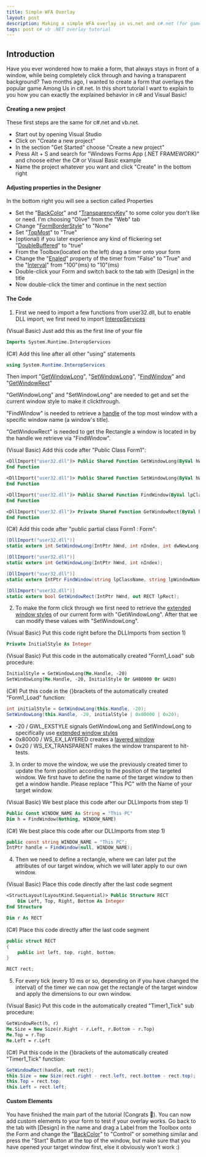 ```yaml
---
title: Simple WFA Overlay
layout: post
description: Making a simple WFA overlay in vs.net and c#.net (for games)
tags: post c# vb .NET overlay tutorial
---
```


## Introduction
Have you ever wondered how to make a form, that always stays in front of a window, while being completely click through and having a transparent background?
Two months ago, I wanted to create a form that overlays the popular game Among Us in c#.net. In this short tutorial I want to explain to you how you can exactly the explained behavior in c# and Visual Basic!
#### Creating a new project
These first steps are the same for c#.net and vb.net.
* Start out by opening Visual Studio
* Click on "Create a new project"
* In the section "Get Started" choose "Create a new project"
* Press Alt + S and search for "Windows Forms App (.NET FRAMEWORK)" and choose either the C# or Visual Basic example
* Name the project whatever you want and click "Create" in the bottom right

#### Adjusting properties in the Designer
In the bottom right you will see a section called Properties
* Set the "[BackColor](https://docs.microsoft.com/en-us/dotnet/api/system.windows.forms.form.backcolor?view=netframework-4.8)" and "[TransparencyKey](https://docs.microsoft.com/en-us/dotnet/api/system.windows.forms.form.transparencykey?view=netframework-4.8)" to some color you don't like or need. I'm choosing "Olive" from the "Web" tab
* Change "[FormBorderStyle](https://docs.microsoft.com/en-us/dotnet/api/system.windows.forms.form.formborderstyle?view=netframework-4.8)" to "None"
* Set "[TopMost](https://docs.microsoft.com/en-us/dotnet/api/system.windows.forms.form.topmost?view=netframework-4.8)" to "True"
* (optional) if you later experience any kind of flickering set "[DoubleBuffered](https://docs.microsoft.com/en-us/dotnet/api/system.windows.forms.control.doublebuffered?view=netframework-4.8)" to "true"
* From the Toolbox(located on the left) drag a timer onto your form
* Change the "[Enaled](https://docs.microsoft.com/en-us/dotnet/api/system.windows.forms.timer.enabled?view=netframework-4.8)" property of the timer from "False" to "True" and the "[Interval](https://docs.microsoft.com/en-us/dotnet/api/system.windows.forms.timer.interval?view=netframework-4.8)" from "100"(ms) to "10"(ms)
* Double-click your Form and switch back to the tab with [Design] in the title
* Now double-click the timer and continue in the next section

#### The Code
1) First we need to import a few functions from user32.dll, but to enable DLL import, we first need to import [InteropServices](https://docs.microsoft.com/en-us/previous-versions/windows/apps/9esea608(v=vs.105)?f1url=%3FappId%3DDev16IDEF1%26l%3DEN-US%26k%3Dk(System.Runtime.InteropServices))

(Visual Basic) Just add this as the first line of your file
``` vb
Imports System.Runtime.InteropServices
```
(C#) Add this line after all other "using" statements 
``` csharp
using System.Runtime.InteropServices
```
Then import "[GetWindowLong](https://docs.microsoft.com/en-us/windows/win32/api/winuser/nf-winuser-getwindowlonga)", "[SetWindowLong](https://docs.microsoft.com/en-us/windows/win32/api/winuser/nf-winuser-setwindowlonga)", "[FindWindow](https://docs.microsoft.com/en-us/windows/win32/api/winuser/nf-winuser-findwindowa)" and "[GetWindowRect](https://docs.microsoft.com/en-us/windows/win32/api/winuser/nf-winuser-getwindowrect)"

"GetWindowLong" and "SetWindowLong" are needed to get and set the current  window style to make it clickthrough.

"FindWindow" is needed to retrieve a [handle](https://docs.microsoft.com/en-us/dotnet/api/system.intptr?view=netframework-4.8&f1url=%3FappId%3DDev16IDEF1%26l%3DEN-US%26k%3Dk(System.IntPtr)) of the top most window with a specific window name (a window's title).

"GetWindowRect" is needed to get the Rectangle a window is located in by the handle we retrieve via "FindWindow".

(Visual Basic) Add this code after "Public Class Form1":
``` vb
<DllImport("user32.dll")> Public Shared Function GetWindowLong(ByVal hWnd As IntPtr, ByVal nIndex As Integer) As Integer
End Function

<DllImport("user32.dll")> Public Shared Function SetWindowLong(ByVal hWnd As IntPtr, ByVal nIndex As Integer, ByVal dwNewLong As Integer) As Integer
End Function

<DllImport("user32.dll")> Public Shared Function FindWindow(ByVal lpClassName As IntPtr, ByVal lpWindowName As String) As IntPtr
End Function

<DllImport("user32.dll")> Private Shared Function GetWindowRect(ByVal hWnd As IntPtr, ByRef lpRect As RECT) As Boolean
End Function
```

(C#) Add this code after "public partial class Form1 : Form":
``` csharp
[DllImport("user32.dll")]
static extern int SetWindowLong(IntPtr hWnd, int nIndex, int dwNewLong);

[DllImport("user32.dll")]
static extern int GetWindowLong(IntPtr hWnd, int nIndex);

[DllImport("user32.dll")]
static extern IntPtr FindWindow(string lpClassName, string lpWindowName);

[DllImport("user32.dll")]
static extern bool GetWindowRect(IntPtr hWnd, out RECT lpRect);
```
2) To make the form click through we first need to retrieve the [extended window styles](https://docs.microsoft.com/en-us/windows/win32/winmsg/extended-window-styles) of our current form with "GetWindowLong". After that we can modify these values with "SetWindowLong".

(Visual Basic) Put this code right before the DLLImports from section 1)
``` vb
Private InitialStyle As Integer
```
(Visual Basic) Put this code in the automatically created "Form1_Load" sub procedure:
``` vb
InitialStyle = GetWindowLong(Me.Handle, -20)
SetWindowLong(Me.Handle, -20, InitialStyle Or &H80000 Or &H20)
```

(C#) Put this code in the {}brackets of the automatically created "Form1_Load" function:
``` csharp
int initialStyle = GetWindowLong(this.Handle, -20);
SetWindowLong(this.Handle, -20, initialStyle | 0x80000 | 0x20);
```
* -20 / GWL_EXSTYLE signals GetWindowLong and SetWindowLong to specifically use [extended window styles](https://docs.microsoft.com/en-us/windows/win32/winmsg/extended-window-styles)
* 0x80000 / WS_EX_LAYERED creates a [layered window](https://docs.microsoft.com/en-us/windows/win32/winmsg/window-features?redirectedfrom=MSDN#layered-windows)
* 0x20 / WS_EX_TRANSPARENT makes the window transparent to hit-tests.

3) In order to move the window, we use the previously created timer to update the form position according to the position of the targeted window. We first have to define the name of the target window to then get a window handle. Please replace "This PC" with the Name of your target window.

(Visual Basic) We best place this code after our DLLImports from step 1)
``` vb
Public Const WINDOW_NAME As String = "This PC"
Dim h = FindWindow(Nothing, WINDOW_NAME)
```

(C#) We best place this code after our DLLImports from step 1)
``` csharp
public const string WINDOW_NAME = "This PC";
IntPtr handle = FindWindow(null, WINDOW_NAME);
```

4) Then we need to define a rectangle, where we can later put the attributes of our target window, which we will later apply to our own window.

(Visual Basic) Place this code directly after the last code segment
``` vb
<StructLayout(LayoutKind.Sequential)> Public Structure RECT
    Dim Left, Top, Right, Bottom As Integer
End Structure

Dim r As RECT
```

(C#) Place this code directly after the last code segment
``` csharp
public struct RECT
{
    public int left, top, right, bottom;
}

RECT rect;
```

5) For every tick (every 10 ms or so, depending on if you have changed the interval) of the timer we can now get the rectangle of the target window and apply the dimensions to our own window.

(Visual Basic) Put this code in the automatically created "Timer1_Tick" sub procedure:
``` vb
GetWindowRect(h, r)
Me.Size = New Size(r.Right - r.Left, r.Bottom - r.Top)
Me.Top = r.Top
Me.Left = r.Left
```

(C#) Put this code in the {}brackets of the automatically created "Timer1_Tick" function:
``` csharp
GetWindowRect(handle, out rect);
this.Size = new Size(rect.right - rect.left, rect.bottom - rect.top);
this.Top = rect.top;
this.Left = rect.left;
```

#### Custom Elements
You have finished the main part of the tutorial (Congrats 🎉). You can now add custom elements to your form to test if your overlay works. Go back to the tab with [Design] in the name and drag a Label from the Toolbox onto the Form and change the "[BackColor](https://docs.microsoft.com/en-us/dotnet/api/system.windows.forms.control.backcolor?view=netframework-4.8)" to "Control" or something similar and press the "Start" Button at the top of the window, but make sure that you have opened your target window first, else it obviously won't work :)